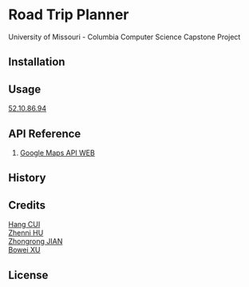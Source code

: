# Road Trip Planner

University of Missouri - Columbia Computer Science Capstone Project

## Installation


## Usage
[52.10.86.94](http://52.10.86.94/) <br />

## API Reference
1. [Google Maps API WEB](https://developers.google.com/maps/web/)

## History


## Credits
[Hang CUI](https://github.com/oscarcuihang) <br />
[Zhenni HU](https://github.com/ZhenniHu) <br />
[Zhongrong JIAN](https://github.com/miaolegewang)<br />
[Bowei XU](https://github.com/Hunter6)<br />

## License